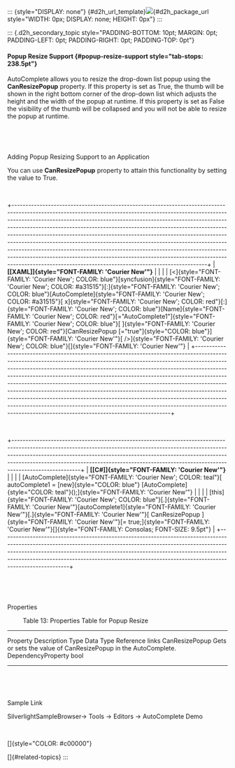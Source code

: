 ::: {style="DISPLAY: none"}
[](ms-xhelp:///?Id=d2h_url_template){#d2h_url_template}![](!package_url!){#d2h_package_url style="WIDTH: 0px; DISPLAY: none; HEIGHT: 0px"}
:::

::: {.d2h_secondary_topic style="PADDING-BOTTOM: 10pt; MARGIN: 0pt; PADDING-LEFT: 0pt; PADDING-RIGHT: 0pt; PADDING-TOP: 0pt"}
#### Popup Resize Support {#popup-resize-support style="tab-stops: 238.5pt"}

AutoComplete allows you to resize the drop-down list popup using the **CanResizePopup** property. If this property is set as True, the thumb will be shown in the right bottom corner of the drop-down list which adjusts the height and the width of the popup at runtime. If this property is set as False the visibility of the thumb will be collapsed and you will not be able to resize the popup at runtime.

 

 

Adding Popup Resizing Support to an Application

You can use **CanResizePopup** property to attain this functionality by setting the value to True.

 

+---------------------------------------------------------------------------------------------------------------------------------------------------------------------------------------------------------------------------------------------------------------------------------------------------------------------------------------------------------------------------------------------------------------------------------------------------------------------------------------------------------------------------------------------------------------------------------------------------------------------------------------------------------------------------------------------------------------------+
| **[\[XAML\]]{style="FONT-FAMILY: 'Courier New'"}**                                                                                                                                                                                                                                                                                                                                                                                                                                                                                                                                                                                                                                                                  |
|                                                                                                                                                                                                                                                                                                                                                                                                                                                                                                                                                                                                                                                                                                                     |
| [\<]{style="FONT-FAMILY: 'Courier New'; COLOR: blue"}[syncfusion]{style="FONT-FAMILY: 'Courier New'; COLOR: #a31515"}[:]{style="FONT-FAMILY: 'Courier New'; COLOR: blue"}[AutoComplete]{style="FONT-FAMILY: 'Courier New'; COLOR: #a31515"}[ x]{style="FONT-FAMILY: 'Courier New'; COLOR: red"}[:]{style="FONT-FAMILY: 'Courier New'; COLOR: blue"}[Name]{style="FONT-FAMILY: 'Courier New'; COLOR: red"}[=\"AutoComplete1\"]{style="FONT-FAMILY: 'Courier New'; COLOR: blue"}[ ]{style="FONT-FAMILY: 'Courier New'; COLOR: red"}[CanResizePopup [=\"true\"]{style="COLOR: blue"}]{style="FONT-FAMILY: 'Courier New'"}[ /\>]{style="FONT-FAMILY: 'Courier New'; COLOR: blue"}[]{style="FONT-FAMILY: 'Courier New'"} |
+---------------------------------------------------------------------------------------------------------------------------------------------------------------------------------------------------------------------------------------------------------------------------------------------------------------------------------------------------------------------------------------------------------------------------------------------------------------------------------------------------------------------------------------------------------------------------------------------------------------------------------------------------------------------------------------------------------------------+

 

+------------------------------------------------------------------------------------------------------------------------------------------------------------------------------------------------------------------------------------------------------------------------------------------------------------------------------------------------+
| **[\[C#\]]{style="FONT-FAMILY: 'Courier New'"}**                                                                                                                                                                                                                                                                                               |
|                                                                                                                                                                                                                                                                                                                                                |
| [AutoComplete]{style="FONT-FAMILY: 'Courier New'; COLOR: teal"}[ autoComplete1 = [new]{style="COLOR: blue"} [AutoComplete]{style="COLOR: teal"}();]{style="FONT-FAMILY: 'Courier New'"}                                                                                                                                                        |
|                                                                                                                                                                                                                                                                                                                                                |
| [this]{style="FONT-FAMILY: 'Courier New'; COLOR: blue"}[.]{style="FONT-FAMILY: 'Courier New'"}[autoComplete1]{style="FONT-FAMILY: 'Courier New'"}[.]{style="FONT-FAMILY: 'Courier New'"}[ CanResizePopup ]{style="FONT-FAMILY: 'Courier New'"}[= true;]{style="FONT-FAMILY: 'Courier New'"}[]{style="FONT-FAMILY: Consolas; FONT-SIZE: 9.5pt"} |
+------------------------------------------------------------------------------------------------------------------------------------------------------------------------------------------------------------------------------------------------------------------------------------------------------------------------------------------------+

 

 

Properties

         Table 13: Properties Table for Popup Resize

  ---------------- --------------------------------------------------------------- -------------------- ----------- -----------------
  Property         Description                                                     Type                 Data Type   Reference links
  CanResizePopup   Gets or sets the value of CanResizePopup in the AutoComplete.   DependencyProperty   bool        
  ---------------- --------------------------------------------------------------- -------------------- ----------- -----------------

 

 

Sample Link

SilverlightSampleBrowser-\> Tools -\> Editors -\> AutoComplete Demo

 

[]{style="COLOR: #c00000"} 

[]{#related-topics}
:::
